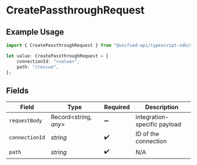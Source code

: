 # CreatePassthroughRequest

## Example Usage

```typescript
import { CreatePassthroughRequest } from "@unified-api/typescript-sdk/sdk/models/operations";

let value: CreatePassthroughRequest = {
    connectionId: "<value>",
    path: "/rescue",
};
```

## Fields

| Field                        | Type                         | Required                     | Description                  |
| ---------------------------- | ---------------------------- | ---------------------------- | ---------------------------- |
| `requestBody`                | Record<string, *any*>        | :heavy_minus_sign:           | integration-specific payload |
| `connectionId`               | *string*                     | :heavy_check_mark:           | ID of the connection         |
| `path`                       | *string*                     | :heavy_check_mark:           | N/A                          |